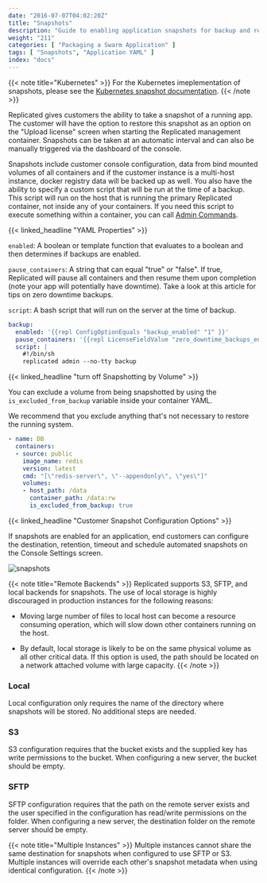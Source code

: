 ```yaml
---
date: "2016-07-07T04:02:20Z"
title: "Snapshots"
description: "Guide to enabling application snapshots for backup and restore functionality."
weight: "211"
categories: [ "Packaging a Swarm Application" ]
tags: [ "Snapshots", "Application YAML" ]
index: "docs"
---
```


{{< note title="Kubernetes" >}}
For the Kubernetes imeplementation of snapshots, please see the [Kubernetes snapshot documentation](/docs/packaging-an-application/kubernetes-snapshots/).
{{< /note >}}

Replicated gives customers the ability to take a snapshot of a running app. The customer will have the option to restore this snapshot as an option on the "Upload license" screen when starting the Replicated management container. Snapshots can be taken at an automatic interval and can also be manually triggered via the dashboard of the console.

Snapshots include customer console configuration, data from bind mounted volumes of all containers and if the customer instance is a multi-host instance, docker registry data will be backed up as well. You also have the ability to specify a custom script that will be run at the time of a backup. This script will run on the host that is running the primary Replicated container, not inside any of your containers. If you need this script to execute something within a container, you can call [Admin Commands](/docs/packaging-an-application/admin-commands/).

{{< linked_headline "YAML Properties" >}}

`enabled`: A boolean or template function that evaluates to a boolean and then determines if backups are enabled.

`pause_containers`: A string that can equal "true" or "false". If true, Replicated will pause all containers and then resume them upon completion (note your app will potentially have downtime). Take a look at this article for tips on zero downtime backups.

`script`: A bash script that will run on the server at the time of backup.

```yaml
backup:
  enabled: '{{repl ConfigOptionEquals "backup_enabled" "1" }}'
  pause_containers: '{{repl LicenseFieldValue "zero_downtime_backups_enabled" }}'
  script: |
    #!/bin/sh
    replicated admin --no-tty backup
```

{{< linked_headline "turn off Snapshotting by Volume" >}}

You can exclude a volume from being snapshotted by using the `is_excluded_from_backup` variable inside your container YAML.

We recommend that you exclude anything that's not necessary to restore the running system.

```yaml
- name: DB
  containers:
  - source: public
    image_name: redis
    version: latest
    cmd: "[\"redis-server\", \"--appendonly\", \"yes\"]"
    volumes:
    - host_path: /data
      container_path: /data:rw
      is_excluded_from_backup: true
```

{{< linked_headline "Customer Snapshot Configuration Options" >}}

If snapshots are enabled for an application, end customers can configure the destination, retention, timeout and schedule automated snapshots on the Console Settings screen.

![snapshots](/images/post-screens/snapshot-config.png)

{{< note title="Remote Backends" >}}
Replicated supports S3, SFTP, and local backends for snapshots.  The use of local storage is highly discouraged in production instances for the following reasons:

  * Moving large number of files to local host can become a resource consuming operation, which will slow down other containers running on the host.

  * By default, local storage is likely to be on the same physical volume as all other critical data.  If this option is used, the path should be located on a network attached volume with large capacity.
{{< /note >}}

### Local

Local configuration only requires the name of the directory where snapshots will be stored.  No additional steps are needed.

### S3

S3 configuration requires that the bucket exists and the supplied key has write permissions to the bucket.  When configuring a new server, the bucket should be empty.

### SFTP

SFTP configuration requires that the path on the remote server exists and the user specified in the configuration has read/write permissions on the folder.  When configuring a new server, the destination folder on the remote server should be empty.

{{< note title="Multiple Instances" >}}
Multiple instances cannot share the same destination for snapshots when configured to use SFTP or S3.  Multiple instances will override each other's snapshot metadata when using identical configuration.
{{< /note >}}
